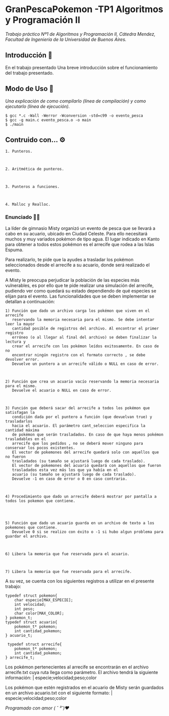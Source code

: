 # GranPescaPokemon -TP1 Algoritmos y Programación II

_Trabajo práctico Nº1 de Algoritmos y Programación II, Cátedra Mendez, Facultad de Ingeniería de la Universidad de Buenos Aires._


## Introducción 🚀 

En el trabajo presentado 
 Una breve introducción sobre el funcionamiento del trabajo presentado.

## Modo de Uso 📝

_Una explicación de como compilarlo (línea de compilación) y como ejecutarlo (línea de ejecución)._

```
$ gcc *.c -Wall -Werror -Wconversion -std=c99 -o evento_pesca 
$ gcc -g main.c evento_pesca.o -o main                        
$ ./main  
```

## Contruido con... ⚙

    1. Punteros.



    2. Aritmética de punteros.



    3. Punteros a funciones.



    4. Malloc y Realloc.


### Enunciado 👩‍💻

La líder de gimnasio Misty organizó un evento de pesca que se llevará a cabo en su acuario, ubicado en Ciudad Celeste.
Para ello necesitará muchos y muy variados pokémon de tipo agua. El lugar indicado en Kanto para obtener a todos
estos pokémon es el arrecife que rodea a las Islas Espuma.

Para realizarlo, te pide que la ayudes a trasladar los pokémon seleccionados desde el arrecife a su acuario, donde será
realizado el evento.

A Misty le preocupa perjudicar la población de las especies más vulnerables, es por ello que te pide realizar una simulación
del arrecife, pudiendo ver como quedará su estado dependiendo de qué especies se elijan para el evento.
Las funcionalidades que se deben implementar se detallan a continuación:

    1) Función que dado un archivo carga los pokémon que viven en el arrecife
       reservando la memoria necesaria para el mismo. Se debe intentar leer la mayor
       cantidad posible de registros del archivo. Al encontrar el primer registro
       erróneo (o al llegar al final del archivo) se deben finalizar la lectura y
       crear el arrecife con los pokémon leídos exitosamente. En caso de no
       encontrar ningún registro con el formato correcto , se debe devolver error.
       Devuelve un puntero a un arrecife válido o NULL en caso de error.



    2) Función que crea un acuario vacío reservando la memoria necesaria para el mismo.
       Devuelve el acuario o NULL en caso de error.



    3) Función que deberá sacar del arrecife a todos los pokémon que satisfagan la
       condición dada por el puntero a función (que devuelvan true) y trasladarlos
       hacia el acuario. El parámetro cant_seleccion especifica la cantidad máxima
       de pokémon que serán trasladados. En caso de que haya menos pokémon trasladables en el
       arrecife que los pedidos , no se deberá mover ninguno para conservar los pocos existentes.
       El vector de pokemones del arrecife quedará solo con aquellos que no fueron
       trasladados (su tamaño se ajustará luego de cada traslado).
       El vector de pokemones del acuarió quedará con aquellos que fueron
       trasladados esta vez más los que ya había en el
       acuario (su tamaño se ajustará luego de cada traslado).
       Devuelve -1 en caso de error o 0 en caso contrario.



    4) Procedimiento que dado un arrecife deberá mostrar por pantalla a todos los pokemon que contiene.




    5) Función que dado un acuario guarda en un archivo de texto a los pokemones que contiene.
       Devuelve 0 si se realizo con éxito o -1 si hubo algun problema para guardar el archivo.



    6) Libera la memoria que fue reservada para el acuario.
    


    7) Libera la memoria que fue reservada para el arrecife.



A su vez, se cuenta con los siguientes registros a utilizar en el presente trabajo:

```
typedef struct pokemon{          
    char especie[MAX_ESPECIE];   
    int velocidad;               
    int peso;                    
    char color[MAX_COLOR];       
} pokemon_t;                     
typedef struct acuario{          
    pokemon_t* pokemon;          
    int cantidad_pokemon;        
} acuario_t;                     
                                 
 typedef struct arrecife{        
    pokemon_t* pokemon;          
    int cantidad_pokemon;        
} arrecife_t;                    
```

Los pokémon pertenecientes al arrecife se encontrarán en el archivo arrecife.txt cuya ruta llega como parámetro.
El archivo tendrá la siguiente información:
    | especie;velocidad;peso;color

Los pokémon que estén registrados en el acuario de Misty serán guardados en un archivo acuario.txt con el siguiente
formato:
    | especie;velocidad;peso;color





_Programado con amor ( ˘ ³˘)♥_